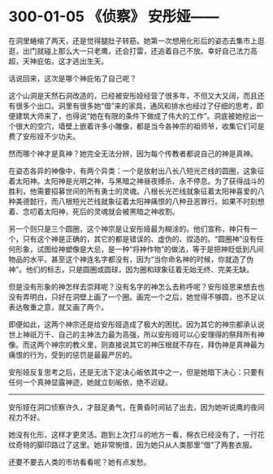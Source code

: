 # 300-01-05 《侦察》 安彤娅——

在洞里蜷缩了两天，还是觉得腿肚子转筋。她第一次想用化形后的姿态去集市上逛逛，出门就碰上那么大一只老鹰，还会打雷，还追着自己不放。幸好自己法力高超，天神庇佑，这才逃出生天。

话说回来，这次是哪个神庇佑了自己呢？

这个山洞是天然石洞改造的，已经被安彤娅经营了很多年，不但又大又阔，而且还有很多个出口。洞里有很多她“借”来的家具，通风和排水也经过了仔细的思考，即便建筑大师来了，也得说“她在有限的条件下做成了伟大的工作”。洞底被她挖出一个很大的空穴，墙壁上嵌着许多小雕像，都是当今各神宗的祖师爷，收集它们可是费了安彤娅不少功夫。

然而哪个神才是真神？她完全无法分辨，因为每个传教者都说自己的神是真神。

在姿态各异的神像中，有两个异类：一个是放射出八长八短光芒线的圆圈，这象征着太阳神。太阳神是光明之神，与黑暗之神昼夜搏杀、永不停息。为了获得战斗的胜利，他需要招募世间的所有勇士的灵魂。八根长光芒线就象征着太阳神喜爱的八种美德懿行，而八根短光芒线就象征着太阳神痛恨的八种丑恶罪行。如果不时刻想着、念叨着太阳神，死后的灵魂就会被黑暗之神收割。

另一个则只是三个圆圈，这个神宗是让安彤娅最为糊涂的。他们宣称，神只有一个，只有这个神是正确的，其它的都是错误的、虚伪的、捏造的。“圆圈神”没有任何形象，试图给神塑像是大忌，是一种“将神作物”的做法，等于是把神贬低到凡间物品的水平。甚至这个神连名字都没有，因为“当你命名神的时候，你就造了伪神”。他们的标志，只是圆圈或圆球，因为圈和球象征着无始无终、完美无缺。

但是没有形象的神怎样去崇拜呢？没有名字的神怎么去称呼呢？安彤娅思来想去也没有弄明白，只好在洞壁上画了一个圈。画完一个之后，她觉得不够圆，也不足以表达敬重之意，就又画了两个。

即便如此，这两个神宗还是给安彤娅造成了极大的困扰。因为其它的神宗都承认说世上神祇万千、自己的主神法力最为高强，所以安彤娅可以心安理得的祭拜所有神像。而这两个神宗的教义里，则直接说其它的神压根就不存在，拜伪神是真神最为痛恨的行为，受到的惩罚是最最严厉的。

安彤娅反复思考之后，还是无法下定决心皈依其中之一，但是她暗下决心：只要有任何一个真神显露神迹，她就立刻皈依，绝不迟疑。

***

安彤娅在洞口侦察许久，才鼓足勇气，在黄昏时间钻了出去，因为她听说鹰的夜间视力不好。

她没有化形，这样才更灵活。跑到上次打斗的地方一看，棉衣已经没有了，一行花纹奇特的脚印路过了这里。她非常惋惜，因为她只从人类那里“借”了两套衣服。

还要不要去人类的市坊看看呢？她有点发愁。